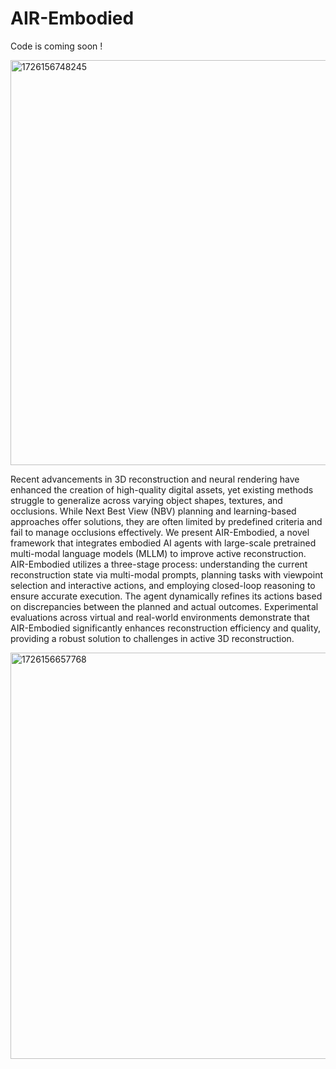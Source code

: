 # AIR-Embodied

Code is coming soon !



<img width="648" alt="1726156748245" src="https://github.com/user-attachments/assets/4976c4d6-b053-48ef-a88e-ccea4a48e652">

Recent advancements in 3D reconstruction and neural rendering have enhanced the creation of high-quality digital assets, yet existing methods struggle to generalize across varying object shapes, textures, and occlusions. While Next Best View (NBV) planning and learning-based approaches offer solutions, they are often limited by predefined criteria and fail to manage occlusions effectively.
We present AIR-Embodied, a novel framework that integrates embodied AI agents with large-scale pretrained multi-modal language models (MLLM) to improve active reconstruction. AIR-Embodied utilizes a three-stage process: understanding the current reconstruction state via multi-modal prompts, planning tasks with viewpoint selection and interactive actions, and employing closed-loop reasoning to ensure accurate execution. The agent dynamically refines its actions based on discrepancies between the planned and actual outcomes.
Experimental evaluations across virtual and real-world environments demonstrate that AIR-Embodied significantly enhances reconstruction efficiency and quality, providing a robust solution to challenges in active 3D reconstruction.


<img width="650" alt="1726156657768" src="https://github.com/user-attachments/assets/977fab5a-c6ce-4f2e-b6ec-156b12be896f">
